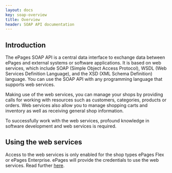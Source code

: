 ```yaml
---
layout: docs
key: soap-overview
title: Overview
header: SOAP API documentation
---
```


## Introduction

The ePages SOAP API is a central data interface to exchange data between ePages and external systems or software applications.
It is based on web services, which include SOAP (Simple Object Access Protocol), WSDL (Web Services Definition Language), and the XSD (XML Schema Definition) language.
You can use the SOAP API with any programming language that supports web services.

Making use of the web services, you can manage your shops by providing calls for working with resources such as customers, categories, products or orders.
Web services also allow you to manage shopping carts and inventory as well as receiving general shop information.

To successfully work with the web services, profound knowledge in software development and web services is required.

## Using the web services

Access to the web services is only enabled for the shop types ePages Flex or ePages Enterprise.
ePages will provide the credentials to use the web services. Read further [here](page:soap-access).
